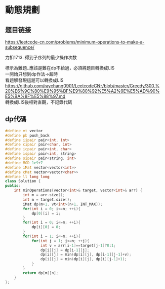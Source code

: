 # 動態規劃

## 题目链接

https://leetcode-cn.com/problems/minimum-operations-to-make-a-subsequence/

力扣1713. 得到子序列的最少操作次数

標示為難題..應該是難在dp不給過，必須將題目轉換成LIS     
一開始只想到dp作法->超時    
看題解發現這題可以轉換成LIS     
https://github.com/raychang0901/LeetcodeCN-/blob/master/Greedy/300.%20%E6%9C%80%E9%95%BF%E9%80%92%E5%A2%9E%E5%AD%90%E5%BA%8F%E5%88%97.md     
轉換成LIS後相對直觀，不記錄代碼     

dp代碼
---------------------------------------

```cpp
#define vt vector
#define pb push_back
#define iipair pair<int, int>
#define cipair pair<char, int>
#define icpair pair<int, char>
#define ispair pair<int, string>
#define sipair pair<string, int>
#define MOD 1e9+7
#define iMat vector<vector<int>>
#define cMat vector<vector<char>>
#define ll long long
class Solution {
public:
    int minOperations(vector<int>& target, vector<int>& arr) {
        int m = arr.size();
        int n = target.size();
        iMat dp(m+1, vt<int>(n+1, INT_MAX));
        for(int i = 0; i<=n; ++i){
            dp[0][i] = i;
        }
        for(int i = 0; i<=m; ++i){
            dp[i][0] = 0;
        }
        for(int i = 1; i<=m; ++i){
            for(int j = 1; j<=n; ++j){
                int v = arr[i-1]==target[j-1]?0:1;
                dp[i][j] = dp[i-1][j];
                dp[i][j] = min(dp[i][j], dp[i-1][j-1]+v);
                dp[i][j] = min(dp[i][j], dp[i][j-1]+1);
            }
        }
        return dp[m][n];
    }
};
```
